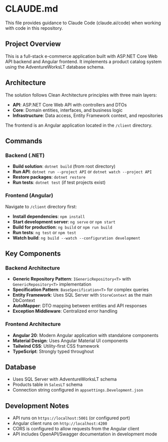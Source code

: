 # CLAUDE.md

This file provides guidance to Claude Code (claude.ai/code) when working with code in this repository.

## Project Overview

This is a full-stack e-commerce application built with ASP.NET Core Web API backend and Angular frontend. It implements a product catalog system using the AdventureWorksLT database schema.

## Architecture

The solution follows Clean Architecture principles with three main layers:

- **API**: ASP.NET Core Web API with controllers and DTOs
- **Core**: Domain entities, interfaces, and business logic
- **Infrastructure**: Data access, Entity Framework context, and repositories

The frontend is an Angular application located in the `/client` directory.

## Commands

### Backend (.NET)
- **Build solution**: `dotnet build` (from root directory)
- **Run API**: `dotnet run --project API` or `dotnet watch --project API`
- **Restore packages**: `dotnet restore`
- **Run tests**: `dotnet test` (if test projects exist)

### Frontend (Angular)
Navigate to `/client` directory first:
- **Install dependencies**: `npm install`
- **Start development server**: `ng serve` or `npm start`
- **Build for production**: `ng build` or `npm run build`
- **Run tests**: `ng test` or `npm test`
- **Watch build**: `ng build --watch --configuration development`

## Key Components

### Backend Architecture
- **Generic Repository Pattern**: `IGenericRepository<T>` with `GenericRepository<T>` implementation
- **Specification Pattern**: `BaseSpecification<T>` for complex queries
- **Entity Framework**: Uses SQL Server with `StoreContext` as the main DbContext
- **AutoMapper**: DTO mapping between entities and API responses
- **Exception Middleware**: Centralized error handling

### Frontend Architecture
- **Angular 20**: Modern Angular application with standalone components
- **Material Design**: Uses Angular Material UI components
- **Tailwind CSS**: Utility-first CSS framework
- **TypeScript**: Strongly typed throughout

## Database
- Uses SQL Server with AdventureWorksLT schema
- Products table in `SalesLT` schema
- Connection string configured in `appsettings.Development.json`

## Development Notes
- API runs on `https://localhost:5001` (or configured port)
- Angular client runs on `http://localhost:4200`
- CORS is configured to allow requests from the Angular client
- API includes OpenAPI/Swagger documentation in development mode